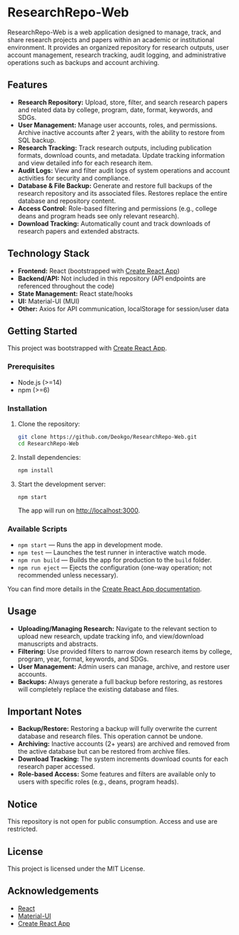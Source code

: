 # ResearchRepo-Web

ResearchRepo-Web is a web application designed to manage, track, and share research projects and papers within an academic or institutional environment. It provides an organized repository for research outputs, user account management, research tracking, audit logging, and administrative operations such as backups and account archiving.

## Features

- **Research Repository:** Upload, store, filter, and search research papers and related data by college, program, date, format, keywords, and SDGs.
- **User Management:** Manage user accounts, roles, and permissions. Archive inactive accounts after 2 years, with the ability to restore from SQL backup.
- **Research Tracking:** Track research outputs, including publication formats, download counts, and metadata. Update tracking information and view detailed info for each research item.
- **Audit Logs:** View and filter audit logs of system operations and account activities for security and compliance.
- **Database & File Backup:** Generate and restore full backups of the research repository and its associated files. Restores replace the entire database and repository content.
- **Access Control:** Role-based filtering and permissions (e.g., college deans and program heads see only relevant research).
- **Download Tracking:** Automatically count and track downloads of research papers and extended abstracts.

## Technology Stack

- **Frontend:** React (bootstrapped with [Create React App](https://github.com/facebook/create-react-app))
- **Backend/API:** Not included in this repository (API endpoints are referenced throughout the code)
- **State Management:** React state/hooks
- **UI:** Material-UI (MUI)
- **Other:** Axios for API communication, localStorage for session/user data

## Getting Started

This project was bootstrapped with [Create React App](https://github.com/facebook/create-react-app).

### Prerequisites

- Node.js (>=14)
- npm (>=6)

### Installation

1. Clone the repository:
    ```bash
    git clone https://github.com/Deokgo/ResearchRepo-Web.git
    cd ResearchRepo-Web
    ```
2. Install dependencies:
    ```bash
    npm install
    ```
3. Start the development server:
    ```bash
    npm start
    ```
   The app will run on [http://localhost:3000](http://localhost:3000).

### Available Scripts

- `npm start` — Runs the app in development mode.
- `npm test` — Launches the test runner in interactive watch mode.
- `npm run build` — Builds the app for production to the `build` folder.
- `npm run eject` — Ejects the configuration (one-way operation; not recommended unless necessary).

You can find more details in the [Create React App documentation](https://facebook.github.io/create-react-app/docs/getting-started).

## Usage

- **Uploading/Managing Research:** Navigate to the relevant section to upload new research, update tracking info, and view/download manuscripts and abstracts.
- **Filtering:** Use provided filters to narrow down research items by college, program, year, format, keywords, and SDGs.
- **User Management:** Admin users can manage, archive, and restore user accounts.
- **Backups:** Always generate a full backup before restoring, as restores will completely replace the existing database and files.

## Important Notes

- **Backup/Restore:** Restoring a backup will fully overwrite the current database and research files. This operation cannot be undone.
- **Archiving:** Inactive accounts (2+ years) are archived and removed from the active database but can be restored from archive files.
- **Download Tracking:** The system increments download counts for each research paper accessed.
- **Role-based Access:** Some features and filters are available only to users with specific roles (e.g., deans, program heads).

## Notice

This repository is not open for public consumption. Access and use are restricted.

## License

This project is licensed under the MIT License.

## Acknowledgements

- [React](https://reactjs.org/)
- [Material-UI](https://mui.com/)
- [Create React App](https://github.com/facebook/create-react-app)
